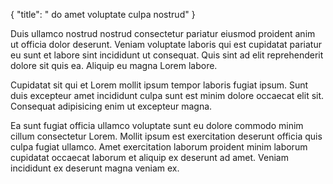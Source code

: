 {
  "title": " do amet voluptate culpa nostrud"
}

Duis ullamco nostrud nostrud consectetur pariatur eiusmod proident anim ut officia dolor deserunt. Veniam voluptate laboris qui est cupidatat pariatur eu sunt et labore sint incididunt ut consequat. Quis sint ad elit reprehenderit dolore sit quis ea. Aliquip eu magna Lorem labore.

Cupidatat sit qui et Lorem mollit ipsum tempor laboris fugiat ipsum. Sunt duis excepteur amet incididunt culpa sunt est minim dolore occaecat elit sit. Consequat adipisicing enim ut excepteur magna.

Ea sunt fugiat officia ullamco voluptate sunt eu dolore commodo minim cillum consectetur Lorem. Mollit ipsum est exercitation deserunt officia quis culpa fugiat ullamco. Amet exercitation laborum proident minim laborum cupidatat occaecat laborum et aliquip ex deserunt ad amet. Veniam incididunt ex deserunt magna veniam ex.